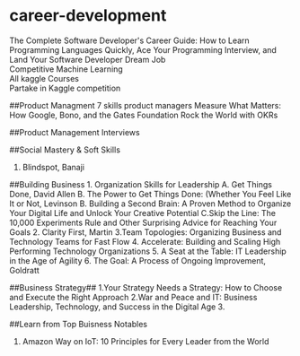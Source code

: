 # career-development

The Complete Software Developer's Career Guide: How to Learn Programming Languages Quickly, Ace Your Programming Interview, and Land Your Software Developer Dream Job
<br/>Competitive Machine Learning
<br/>All kaggle Courses
<br/>Partake in Kaggle competition

##Product Managment
  7 skills product managers
  Measure What Matters: How Google, Bono, and the Gates Foundation Rock the   World with OKRs 

##Product Management Interviews

##Social Mastery & Soft Skills
   1. Blindspot, Banaji

##Building Business
    1. Organization Skills for Leadership 
       A. Get Things Done, David Allen
       B. The Power to Get Things Done: (Whether You Feel Like It or Not, Levinson
       B. Building a Second Brain: A Proven Method to Organize Your Digital Life and Unlock Your Creative Potential 
       C.Skip the Line: The 10,000 Experiments Rule and Other Surprising Advice for Reaching Your Goals 
    2. Clarity First, Martin
    3.Team Topologies: Organizing Business and Technology Teams for Fast Flow
    4. Accelerate: Building and Scaling High Performing Technology Organizations
    5. A Seat at the Table: IT Leadership in the Age of Agility
    6. The Goal: A Process of Ongoing Improvement, Goldratt
 
##Business Strategy##
    1.Your Strategy Needs a Strategy: How to Choose and Execute the Right Approach
    2.War and Peace and IT: Business Leadership, Technology, and Success in the Digital Age 
    3.

##Learn from Top Buisness Notables
   1. Amazon Way on IoT: 10 Principles for Every Leader from the World

